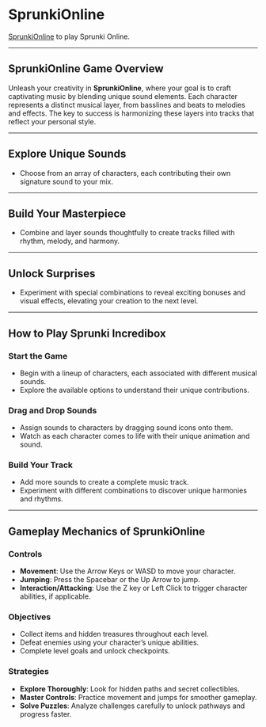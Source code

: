 # SprunkiOnline

[SprunkiOnline](https://sprunkionline.net/) to play Sprunki Online.

---

## SprunkiOnline Game Overview

Unleash your creativity in **SprunkiOnline**, where your goal is to craft captivating music by blending unique sound elements. Each character represents a distinct musical layer, from basslines and beats to melodies and effects. The key to success is harmonizing these layers into tracks that reflect your personal style.

---

## Explore Unique Sounds

- Choose from an array of characters, each contributing their own signature sound to your mix.

---

## Build Your Masterpiece

- Combine and layer sounds thoughtfully to create tracks filled with rhythm, melody, and harmony.

---

## Unlock Surprises

- Experiment with special combinations to reveal exciting bonuses and visual effects, elevating your creation to the next level.

---

## How to Play Sprunki Incredibox

### Start the Game
- Begin with a lineup of characters, each associated with different musical sounds.
- Explore the available options to understand their unique contributions.

### Drag and Drop Sounds
- Assign sounds to characters by dragging sound icons onto them.
- Watch as each character comes to life with their unique animation and sound.

### Build Your Track
- Add more sounds to create a complete music track.
- Experiment with different combinations to discover unique harmonies and rhythms.

---

## Gameplay Mechanics of SprunkiOnline

### Controls
- **Movement**: Use the Arrow Keys or WASD to move your character.
- **Jumping**: Press the Spacebar or the Up Arrow to jump.
- **Interaction/Attacking**: Use the Z key or Left Click to trigger character abilities, if applicable.

### Objectives
- Collect items and hidden treasures throughout each level.
- Defeat enemies using your character’s unique abilities.
- Complete level goals and unlock checkpoints.

### Strategies
- **Explore Thoroughly**: Look for hidden paths and secret collectibles.
- **Master Controls**: Practice movement and jumps for smoother gameplay.
- **Solve Puzzles**: Analyze challenges carefully to unlock pathways and progress faster.
